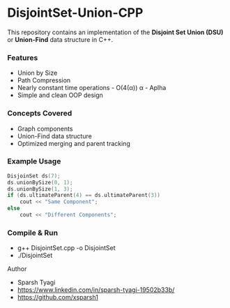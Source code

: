 # DisjointSet-Union-CPP

This repository contains an implementation of the **Disjoint Set Union (DSU)** or **Union-Find** data structure in C++.

### Features
- Union by Size
- Path Compression
- Nearly constant time operations - O(4(α))   α - Aplha
- Simple and clean OOP design

### Concepts Covered
- Graph components
- Union-Find data structure
- Optimized merging and parent tracking

### Example Usage
```cpp
DisjoinSet ds(7);
ds.unionBySize(0, 1);
ds.unionBySize(1, 3);
if (ds.ultimateParent(4) == ds.ultimateParent(3))
    cout << "Same Component";
else
    cout << "Different Components";

```

### Compile & Run
- g++ DisjointSet.cpp -o DisjointSet
- ./DisjointSet


Author
- Sparsh Tyagi
- https://www.linkedin.com/in/sparsh-tyagi-19502b33b/
- https://github.com/xsparsh1